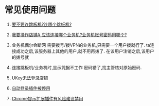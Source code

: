 # 常见使用问题

1. [要不要连跳板机?连哪个跳板机?](chapter3.md#在内网)

2. [我要操作店铺A,应该连接哪个业务机?业务机账号密码用哪个?]()

3. 业务机偶尔会断网
   需要拨号/拨VPN的业务机,只需要一个用户拨就行了.
   ta连接成功之后,该服务器上其他的用户,就不用再拨了.
   在该用户注销之后,该用户的拨号就

4. 连接跳板机/业务机时,显示凭据不工作
   密码错了,找主管核对原始密码.

5. [UKey无法登录店铺](https://shimo.im/doc/x7EnSxp70s8Gbyij)

6. [自动登录插件被停用](chapter3-6.md#自动登录插件被停用)

7. [Chrome提示扩展插件有风险建议禁用](chapter3-6.md#Chrome提示扩展插件有风险建议禁用)